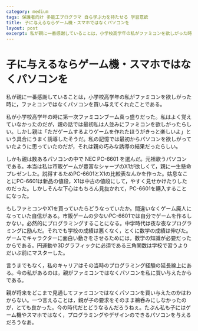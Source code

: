 ```yaml
---
category: medium
tags: 保護者向け 多能工プログラマ 自ら学ぶ力を持たせる 学習意欲
title: 子に与えるならゲーム機・スマホではなくパソコンを
layout: post
excerpt: 私が親に一番感謝していることは，小学校高学年の私がファミコンを欲しがった時に，ファミコンではなくパソコンを買い与えてくれたことである。
---
```

# 子に与えるならゲーム機・スマホではなくパソコンを

私が親に一番感謝していることは，小学校高学年の私がファミコンを欲しがった時に，ファミコンではなくパソコンを買い与えてくれたことである。

私が小学校高学年の時に第一次ファミコンブーム真っ盛りだった。私はよく覚えていなかったのだが，親の話では最初私は人並みにファミコンを欲しがったらしい。しかし親は「ただゲームするよりゲームを作れたほうがきっと楽しいよ」という具合にうまく誘導したそうだ。私の記憶では最初からパソコンを欲しがっていたように思っていたのだが，それは親の巧みな誘導の結果だったらしい。

しかも親は数あるパソコンの中で NEC PC-6601 を選んだ。元祖歌うパソコンである。本当は私は市販ゲームが豊富なシャープのX1が欲しくて，親に一生懸命プレゼンした。説得するためPC-6601とX1の比較表なんかを作った。姑息なことにPC-6601は新品の値段，X1は中古の値段にして，やすく見せかけたりしたのだった。しかしそんな下心はもちろん見抜かれて，PC-6601を購入することになった。

もしファミコンやX1を買っていたらどうなっていたか。間違いなくゲーム廃人になっていた自信がある。市販ゲームの少ないPC-6601では自分でゲームを作るしかない。必然的にプログラミングすることになる。中学時代は夜な夜なプログラミングに励んだ。それでも学校の成績は悪くなく，とくに数学の成績は伸びた。ゲームでキャラクターに面白い動きをさせるためには，数学の知識が必要だったからである。円運動や3Dグラフィックに必須である三角関数は学校で習うよりだいぶ前にマスターした。

言うまでもなく，私のキャリアはその当時のプログラミング経験の延長線上にある。今の私があるのは，親がファミコンではなくパソコンを私に買い与えたからである。

親が将来をどこまで見通してファミコンではなくパソコンを買い与えたのかはわからない。一つ言えることは，親が子の要求をそのまま鵜呑みにしなかったのが，とても良かった。今の時代だとどうなるんだろうねぇ。たぶん私も子にはゲーム機やスマホではなく，プログラミングやデザインのできるパソコンを与えるだろうなあ。
